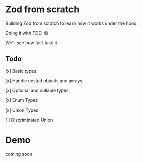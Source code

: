 # Zod from scratch

Building Zod from scratch to learn how it works under the hood.

Doing it with TDD. :smile:

We'll see how far I take it.

## Todo

[x] Basic types.

[x] Handle nested objects and arrays.

[x] Optional and nullable types.

[x] Enum Types

[x] Union Types

[ ] Discriminated Union

# Demo

coming soon
